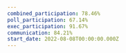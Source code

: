 ```yaml
---
combined_participation: 78.46%
poll_participation: 67.14%
exec_participation: 91.67%
communication: 84.21%
start_date: 2022-08-08T00:00:00.000Z
---
```

